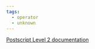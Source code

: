 ```yaml
---
tags:
  - operator
  - unknown
---
```

[Postscript Level 2 documentation](https://hepunx.rl.ac.uk/~adye/psdocs/ref/PSL2r.html#read)